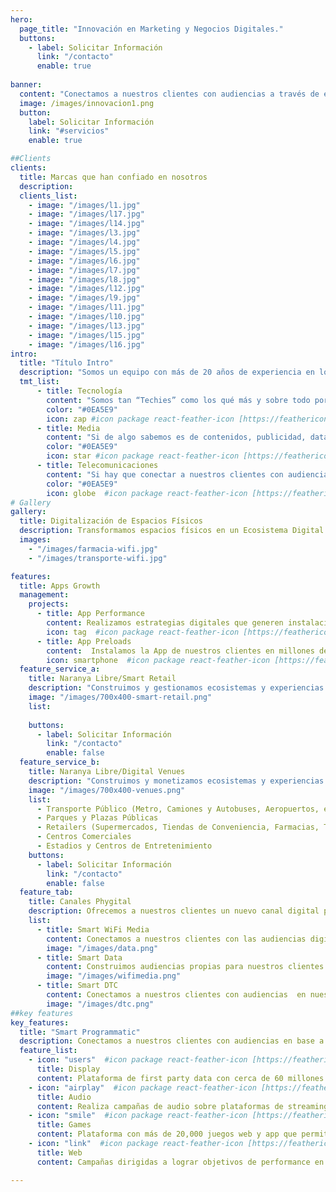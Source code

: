 ```yaml
---
hero:
  page_title: "Innovación en Marketing y Negocios Digitales."
  buttons:
    - label: Solicitar Información
      link: "/contacto"
      enable: true
 
banner:
  content: "Conectamos a nuestros clientes con audiencias a través de experiencias digitales excepcionales que no solo conectan, sino que también cautivan."
  image: /images/innovacion1.png
  button:
    label: Solicitar Información
    link: "#servicios"
    enable: true

##Clients
clients:
  title: Marcas que han confiado en nosotros
  description:
  clients_list:
    - image: "/images/l1.jpg"
    - image: "/images/l17.jpg"
    - image: "/images/l14.jpg"
    - image: "/images/l3.jpg"
    - image: "/images/l4.jpg"
    - image: "/images/l5.jpg"
    - image: "/images/l6.jpg"
    - image: "/images/l7.jpg"
    - image: "/images/l8.jpg"
    - image: "/images/l12.jpg"
    - image: "/images/l9.jpg"
    - image: "/images/l11.jpg"
    - image: "/images/l10.jpg"
    - image: "/images/l13.jpg"
    - image: "/images/l15.jpg"
    - image: "/images/l16.jpg"
intro:
  title: "Título Intro"
  description: "Somos un equipo con más de 20 años de experiencia en los tres perfiles esenciales para poder innovar digitalmente les llamamos nuestra fortaleza TMT"
  tmt_list:
      - title: Tecnología
        content: "Somos tan “Techies” como los qué más y sobre todo porque nos ha tocado innovar desde antes que los inicios del Internet y los teléfonos móviles hasta la Inteligencia Artificial y el Internet de las Cosas"
        color: "#0EA5E9"
        icon: zap #icon package react-feather-icon [https://feathericons.com]
      - title: Media
        content: "Si de algo sabemos es de contenidos, publicidad, data y comunicación. Creamos el primer sitio de Internet en México hace casi 30 años, vendimos la primera campaña de publicidad digital a fines de los 90s y hemos seguido creando canales de comunicación en todas las plataformas digitales que han ido surgiendo a través de los años, siempre con estrategia y creatividad enfocada a los resultados de nuestros clientes."
        color: "#0EA5E9"
        icon: star #icon package react-feather-icon [https://feathericons.com]
      - title: Telecomunicaciones
        content: "Si hay que conectar a nuestros clientes con audiencias, una variable básica son las telecomunicaciones. Desde las conexiones vía Dial-up, hasta las redes WiFi y el 5G, pasando por el SMS y el MMS, siempre las hemos integrado a nuestras soluciones como parte de una estrategia de comunicación y de negocio.."
        color: "#0EA5E9"
        icon: globe  #icon package react-feather-icon [https://feathericons.com]
# Gallery
gallery:
  title: Digitalización de Espacios Físicos
  description: Transformamos espacios físicos en un Ecosistema Digital generando oportunidades de generación de ingresos, fidelización y comunicación.
  images:
    - "/images/farmacia-wifi.jpg"
    - "/images/transporte-wifi.jpg"

features:
  title: Apps Growth
  management:
    projects:
      - title: App Performance
        content: Realizamos estrategias digitales que generen instalaciones, registros, compras o cualquier otro evento dentro de la App de nuestro cliente.
        icon: tag  #icon package react-feather-icon [https://feathericons.com/]
      - title: App Preloads
        content:  Instalamos la App de nuestros clientes en millones de dispositivos móviles nuevos ¡automáticamente y sin fricción!
        icon: smartphone  #icon package react-feather-icon [https://feathericons.com/]
  feature_service_a:
    title: Naranya Libre/Smart Retail
    description: "Construimos y gestionamos ecosistemas y experiencias digitales sobre la Red WiFi de un Retailer (Supermercados, Tiendas de conveniencia, Farmacias, Tiendas Departamentales, Tiendas de la Esquina, Misceláneas, etc.) que les permite digitalizar, conocer, interactuar y comunicarse con sus clientes buscando con ello fidelizarlo así como incrementar la transaccionalidad."
    image: "/images/700x400-smart-retail.png"
    list:
    
    buttons:
      - label: Solicitar Información
        link: "/contacto"
        enable: false
  feature_service_b:
    title: Naranya Libre/Digital Venues
    description: "Construimos y monetizamos ecosistemas y experiencias digitales en espacios físicos en:"
    image: "/images/700x400-venues.png"
    list:
      - Transporte Público (Metro, Camiones y Autobuses, Aeropuertos, etc.)
      - Parques y Plazas Públicas
      - Retailers (Supermercados, Tiendas de Conveniencia, Farmacias, Tiendas Departamentales, Tiendas de la Esquina, Misceláneas, etc.)
      - Centros Comerciales
      - Estadios y Centros de Entretenimiento
    buttons:
      - label: Solicitar Información
        link: "/contacto"
        enable: false
  feature_tab:
    title: Canales Phygital
    description: Ofrecemos a nuestros clientes un nuevo canal digital para conectar, conocer e interactuar con audiencias digitales dentro de nuestras plataformas.
    list:
      - title: Smart WiFi Media
        content: Conectamos a nuestros clientes con las audiencias digitales en nuestros ecosistemas digitales disponibles en espacios públicos y privados durante su conexión.
        image: "/images/data.png"
      - title: Smart Data
        content: Construimos audiencias propias para nuestros clientes  en base a los datos de nuestras audiencias en nuestros ecosistemas digitales  disponibles en espacios públicos.
        image: "/images/wifimedia.png"
      - title: Smart DTC
        content: Conectamos a nuestros clientes con audiencias  en nuestros ecosistemas digitales disponibles en espacios públicos y privados cuando estas ya no están en el venue.
        image: "/images/dtc.png"
##key features
key_features:
  title: "Smart Programmatic"
  description: Conectamos a nuestros clientes con audiencias en base a su ubicación geográfica, su perfil NSE, las Apps y/o los sitios Web que utilizan.
  feature_list:
    - icon: "users"  #icon package react-feather-icon [https://feathericons.com/]
      title: Display
      content: Plataforma de first party data con cerca de 60 millones de usuarios hiper-perfilados.
    - icon: "airplay"  #icon package react-feather-icon [https://feathericons.com/]
      title: Audio
      content: Realiza campañas de audio sobre plataformas de streaming o radio a más de 225 millones de impresiones al mes y 20 millones de oyentes únicos.
    - icon: "smile"  #icon package react-feather-icon [https://feathericons.com/]
      title: Games
      content: Plataforma con más de 20,000 juegos web y app que permite impactar usuarios perfilados en momentos clave.
    - icon: "link"  #icon package react-feather-icon [https://feathericons.com/]
      title: Web
      content: Campañas dirigidas a lograr objetivos de performance en sitios web como son leads, cuestionarios, etc optimizando el tráfico a los 60 millones de usuarios.

---
```

